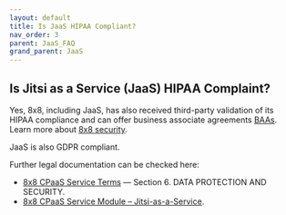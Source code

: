 ```yaml
---
layout: default
title: Is JaaS HIPAA Compliant?
nav_order: 3
parent: JaaS_FAQ
grand_parent: JaaS
---
```


## Is Jitsi as a Service (JaaS) HIPAA Complaint?

Yes, 8x8, including JaaS, has also received third-party validation of its HIPAA compliance and can offer business associate agreements [BAAs](https://www.aptible.com/hipaa/what-is-a-baa/#what-is-a-baa).
Learn more about [8x8 security](https://www.8x8.com/why-8x8/security).

JaaS is also GDPR compliant.

Further legal documentation can be checked here:

* [8x8 CPaaS Service Terms](8x8.com/cpaas-order-terms/cpaas-service-terms) — Section 6. DATA PROTECTION AND SECURITY.
* [8x8 CPaaS Service Module – Jitsi-as-a-Service](8x8.com/cpaas-order-terms/jaas-module).
